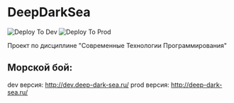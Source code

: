# DeepDarkSea

![Deploy To Dev](https://github.com/AzizSuf/DeepDarkSea/actions/workflows/deploy_to_dev.yml/badge.svg)
![Deploy To Prod](https://github.com/AzizSuf/DeepDarkSea/actions/workflows/deploy_to_prod.yml/badge.svg)

Проект по дисциплине "Современные Технологии Программирования"
## Морской бой:
dev версия: http://dev.deep-dark-sea.ru/
prod версия: http://deep-dark-sea.ru/
